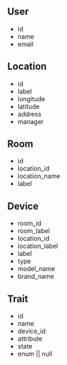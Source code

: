 ## User
 - id
 - name
 - email

## Location
 - id
 - label
 - longitude
 - latitude
 - address
 - manager

## Room
 - id
 - location_id
 - location_name
 - label

## Device
 - room_id
 - room_label
 - location_id
 - location_label
 - label
 - type
 - model_name
 - brand_name

## Trait
 - id
 - name
 - device_id
 - attribute
 - state
 - enum || null
